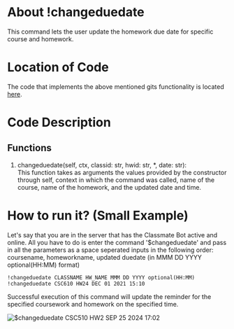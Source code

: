 # About !changeduedate
This command lets the user update the homework due date for specific course and homework.

# Location of Code
The code that implements the above mentioned gits functionality is located [here](https://github.com/War-Keeper/TeachersPetBot/blob/main/cogs/notification.py).

# Code Description
## Functions
1. changeduedate(self, ctx, classid: str, hwid: str, *, date: str): <br>
This function takes as arguments the values provided by the constructor through self, context in which the command was called, name of the course, name of the homework, and the updated date and time. 

# How to run it? (Small Example)
Let's say that you are in the server that has the Classmate Bot active and online. All you have to do is 
enter the command '$changeduedate' and pass in all the parameters as a space seperated inputs in the following order:
coursename, homeworkname, updated duedate (in MMM DD YYYY optional(HH:MM) format)
```
!changeduedate CLASSNAME HW_NAME MMM DD YYYY optional(HH:MM)
!changeduedate CSC610 HW24 DEC 01 2021 15:10
```
Successful execution of this command will update the reminder for the specified coursework and homework on the specified time.

![$changeduedate CSC510 HW2 SEP 25 2024 17:02](https://github.com/War-Keeper/TeachersPetBot/blob/main/images/gifs/notifications/changeduedate.gif)
